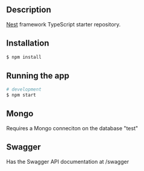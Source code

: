 ## Description

[Nest](https://github.com/nestjs/nest) framework TypeScript starter repository.

## Installation

```bash
$ npm install
```

## Running the app

```bash
# development
$ npm start
```

## Mongo
Requires a Mongo conneciton on the database "test"

## Swagger
Has the Swagger API documentation at /swagger
